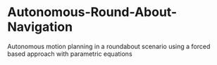 # Autonomous-Round-About-Navigation
Autonomous motion planning in a roundabout scenario using a forced based approach with parametric equations

